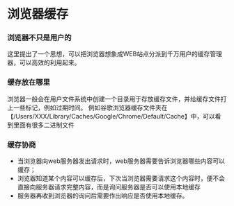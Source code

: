 # 浏览器缓存
### 浏览器不只是用户的
这里提出了一个思想，可以把浏览器想象成WEB站点分派到千万用户的缓存管理器，可以高效的利用起来。
### 缓存放在哪里
浏览器一般会在用户文件系统中创建一个目录用于存放缓存文件，并给缓存文件打上一些标记，例如过期时间。
例如谷歌浏览器缓存文件夹在【/Users/XXX/Library/Caches/Google/Chrome/Default/Cache】中，可以看到里面有很多二进制文件

### 缓存协商
* 当浏览器向web服务器发出请求时，web服务器需要告诉浏览器哪些内容可以缓存；
* 浏览器知道某个内容可以缓存后，下次当浏览器需要请求这个内容时，便不会直接向服务器请求完整内容，而是询问服务器是否可以使用本地缓存
* 服务器再收到浏览器的询问后需要作出响应是否使用本地缓存。


